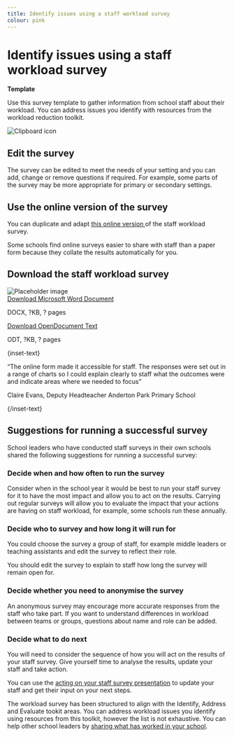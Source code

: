 ```yaml
---
title: Identify issues using a staff workload survey
colour: pink
---
```


# Identify issues using a staff workload survey

<strong class="govuk-tag">Template</strong>

Use this survey template to gather information from school staff
about their workload. You can address issues you identify with
resources from the workload reduction toolkit.

<div class="govuk-grid-row dfe-width-container govuk-!-padding-bottom-6">
  <div class="govuk-grid-column-full">
    <div class="info-box">
      <div class="info-box__corner">
        <img src="/assets/images/clipboard-icon.svg" alt="Clipboard icon">
      </div>
      <h2 class="govuk-heading-m">
        Edit the survey
      </h2>
      <p>
        The survey can be edited to meet the needs of your setting and
        you can add, change or remove questions if required. For
        example, some parts of the survey may be more appropriate for
        primary or secondary settings.
      </p>
      <h2 class="govuk-heading-m">
        Use the online version of the survey
      </h2>
      <p>
        You can duplicate and adapt
        <a href="https://forms.office.com/Pages/ShareFormPage.aspx?id=yXfS-grGoU2187O4s0qC-cn26r-uTMpNqURSfi9lRcVUNEg1UTdMMllFRTM1SEVRRDJWQjE3RUU5VS4u&sharetoken=MJnNysyL44umvL8f97JA"
        class="govuk-link">
          this online version
        </a>
        of the staff workload survey.
      </p>
      <p>
        Some schools find online surveys easier to share with staff than a paper
        form because they collate the results automatically for you.
      </p>
      <h2 class="govuk-heading-m">
        Download the staff workload survey
      </h2>
      <div class="govuk-grid-row info-box__download-content">
        <div class="govuk-grid-column-one-half">
          <img src="/assets/images/preview-placeholder.jpg" alt="Placeholder image" class="dfe-file-preview-image">
        </div>
        <div class="govuk-grid-column-one-half">
          <a class="govuk-link--no-visited-state govuk-body" href="<%= @base_url %>/assets/files/Staff workload survey.docx">
            Download Microsoft Word Document
          </a>
          <p>
            DOCX, ?KB, ? pages
          </p>
          <a class="govuk-link--no-visited-state govuk-body" href="<%= @base_url %>/assets/files/Staff workload survey.odt">
            Download OpenDocument Text
          </a>
          <p>
            ODT, ?KB, ? pages
          </p>
        </div>
      </div>
    </div>
  </div>
</div>

{inset-text}

“The online form made it accessible for staff. The responses were set out in a
range of charts so I could explain clearly to staff what the outcomes were
and indicate areas where we needed to focus”

Claire Evans, Deputy Headteacher
Anderton Park Primary School

{/inset-text}

## Suggestions for running a successful survey

School leaders who have conducted staff surveys in their own schools shared the
following suggestions for running a successful survey:

### Decide when and how often to run the survey

Consider when in the school year it would be best to run your staff survey for
it to have the most impact and allow you to act on the results. Carrying out
regular surveys will allow you to evaluate the impact that your actions are
having on staff workload, for example, some schools run these annually.

### Decide who to survey and how long it will run for

You could choose the survey a group of staff, for example middle leaders or
teaching assistants and edit the survey to reflect their role.

You should edit the survey to explain to staff how long the survey will remain
open for.

### Decide whether you need to anonymise the survey

An anonymous survey may encourage more accurate responses from the staff who
take part. If you want to understand differences in workload between teams or
groups, questions about name and role can be added.

### Decide what to do next

You will need to consider the sequence of how you will act on the results of
your staff survey. Give yourself time to analyse the results, update your staff
and take action.

You can use the [acting on your staff survey presentation](/workload-reduction-toolkit/identify-workload-issues/act-on-your-staff-survey)
to update your staff and get their input on your next steps.

The workload survey has been structured to align with the Identify, Address and
Evaluate tookit areas. You can address workload issues you identify using
resources from this toolkit, however the list is not exhaustive. You can help
other school leaders by [sharing what has worked in your school](/share-your-ideas).
